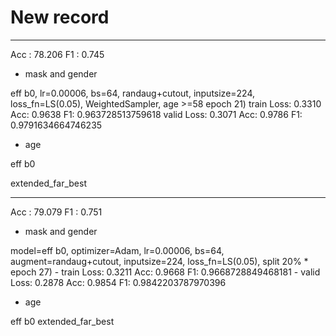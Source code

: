 # New record

---

Acc : 78.206
F1 : 0.745

- mask and gender

eff b0, lr=0.00006, bs=64, randaug+cutout, inputsize=224, loss_fn=LS(0.05), WeightedSampler, age >=58
epoch 21)
train Loss: 0.3310 Acc: 0.9638 F1: 0.963728513759618
valid Loss: 0.3071 Acc: 0.9786 F1: 0.9791634664746235

- age

eff b0

extended_far_best

---

Acc : 79.079
F1 : 0.751

- mask and gender

model=eff b0, optimizer=Adam, lr=0.00006, bs=64, augment=randaug+cutout, inputsize=224, loss_fn=LS(0.05), split 20%
    * epoch 27)
      - train Loss: 0.3211 Acc: 0.9668 F1: 0.9668728849468181
      - valid Loss: 0.2878 Acc: 0.9854 F1: 0.9842203787970396

- age

eff b0
extended_far_best